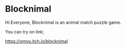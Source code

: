 # Blocknimal
Hi Everyone, Blocknimal is an animal match puzzle game.

You can try on link;

https://omyu.itch.io/blocknimal
